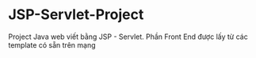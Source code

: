 # JSP-Servlet-Project
Project Java web viết bằng JSP - Servlet.
Phần Front End được lấy từ các template có sẵn trên mạng
